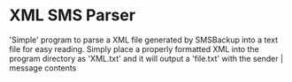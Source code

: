 # XML SMS Parser
 'Simple' program to parse a XML file generated by SMSBackup into a text file for easy reading. Simply place a properly formatted XML into the program directory as 'XML.txt' and it will output a 'file.txt' with the sender | message contents
